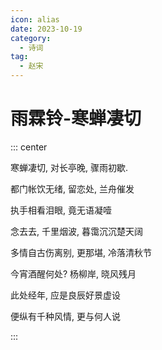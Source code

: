 ```yaml
---
icon: alias
date: 2023-10-19
category:
  - 诗词
tag:
  - 赵宋
---
```


# 雨霖铃-寒蝉凄切

<!-- more -->


::: center 

寒蝉凄切, 对长亭晚, 骤雨初歇.

都门帐饮无绪, 留恋处, 兰舟催发

执手相看泪眼, 竟无语凝噎

念去去, 千里烟波, 暮霭沉沉楚天阔


多情自古伤离别, 更那堪, 冷落清秋节

今宵酒醒何处? 杨柳岸, 晓风残月

此处经年, 应是良辰好景虚设

便纵有千种风情, 更与何人说

:::